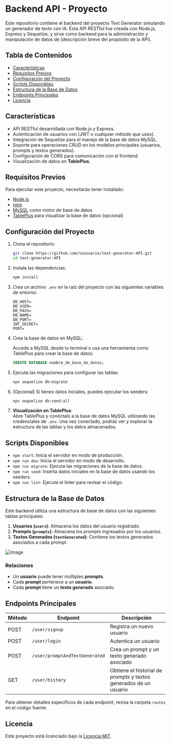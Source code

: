 # Backend API - Proyecto

Este repositorio contiene el backend del proyecto Text Generator simulando un generador de texto con IA. Esta API RESTful fue creada con Node.js, Express y Sequelize, y sirve como backend para la administración y manipulación de datos de [descripción breve del propósito de la API].

## Tabla de Contenidos

- [Características](#características)
- [Requisitos Previos](#requisitos-previos)
- [Configuración del Proyecto](#configuración-del-proyecto)
- [Scripts Disponibles](#scripts-disponibles)
- [Estructura de la Base de Datos](#estructura-de-la-base-de-datos)
- [Endpoints Principales](#endpoints-principales)
- [Licencia](#licencia)

## Características

- API RESTful desarrollada con Node.js y Express.
- Autenticación de usuarios con [JWT o cualquier método que uses].
- Integración de Sequelize para el manejo de la base de datos MySQL.
- Soporte para operaciones CRUD en los modelos principales (usuarios, prompts y textos generados).
- Configuración de CORS para comunicación con el frontend.
- Visualización de datos en **TablePlus**.

## Requisitos Previos

Para ejecutar este proyecto, necesitarás tener instalado:

- [Node.js](https://nodejs.org/) 
- [npm](https://www.npmjs.com/) 
- [MySQL](https://www.mysql.com/) como motor de base de datos
- [TablePlus](https://tableplus.com/) para visualizar la base de datos (opcional)

## Configuración del Proyecto

1. Clona el repositorio:

    ```bash
    git clone https://github.com/tuusuario/text-generator-API.git
    cd text-generator-API
    ```

2. Instala las dependencias:

    ```bash
    npm install
    ```

3. Crea un archivo `.env` en la raíz del proyecto con las siguientes variables de entorno:

    ```plaintext
    DB_HOST=
    DB_USER=
    DB_PASS=
    DB_NAME=
    DB_PORT=
    JWT_SECRET=
    PORT=
    ```

4. Crea la base de datos en MySQL:

    Accede a MySQL desde tu terminal o usa una herramienta como TablePlus para crear la base de datos:

    ```sql
    CREATE DATABASE nombre_de_base_de_datos;
    ```

5. Ejecuta las migraciones para configurar las tablas:

    ```bash
    npx sequelize db:migrate
    ```

6. (Opcional) Si tienes datos iniciales, puedes ejecutar los seeders:

    ```bash
    npx sequelize db:seed:all
    ```

7. **Visualización en TablePlus**:  
   Abre TablePlus y conéctalo a la base de datos MySQL utilizando las credenciales de `.env`. Una vez conectado, podrás ver y explorar la estructura de las tablas y los datos almacenados.

## Scripts Disponibles

- `npm start`: Inicia el servidor en modo de producción.
- `npm run dev`: Inicia el servidor en modo de desarrollo.
- `npm run migrate`: Ejecuta las migraciones de la base de datos.
- `npm run seed`: Inserta datos iniciales en la base de datos usando los seeders.
- `npm run lint`: Ejecuta el linter para revisar el código.

## Estructura de la Base de Datos

Este backend utiliza una estructura de base de datos con las siguientes tablas principales:

1. **Usuarios (`users`)**: Almacena los datos del usuario registrado.
2. **Prompts (`prompts`)**: Almacena los prompts ingresados por los usuarios.
3. **Textos Generados (`textGenerated`)**: Contiene los textos generados asociados a cada prompt.

![image](https://github.com/user-attachments/assets/25a7e905-80df-4092-81fe-922846a6fc6a)


### Relaciones

- Un **usuario** puede tener múltiples **prompts**.
- Cada **prompt** pertenece a un **usuario**.
- Cada **prompt** tiene un **texto generado** asociado.

## Endpoints Principales

| Método | Endpoint                   | Descripción                                 |
|--------|-----------------------------|---------------------------------------------|
| POST   | `/user/signup`              | Registra un nuevo usuario                   |
| POST   | `/user/login`               | Autentica un usuario                        |
| POST   | `/user/promptAndTextGenerated` | Crea un prompt y un texto generado asociado |
| GET    | `/user/history`             | Obtiene el historial de prompts y textos generados de un usuario |

Para obtener detalles específicos de cada endpoint, revisa la carpeta `routes` en el código fuente.

## Licencia

Este proyecto está licenciado bajo la [Licencia MIT](LICENSE).
